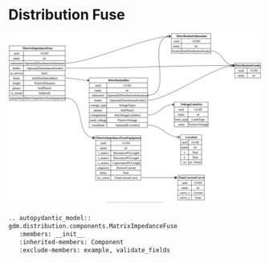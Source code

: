 # Distribution Fuse 

[![](../../models/MatrixImpedanceFuse.svg)](../../models/MatrixImpedanceFuse.svg)

```{eval-rst}
.. autopydantic_model:: gdm.distribution.components.MatrixImpedanceFuse
   :members: __init__
   :inherited-members: Component
   :exclude-members: example, validate_fields
```